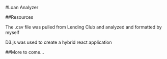 #Loan Analyzer

##Resources

The .csv file was pulled from Lending Club and analyzed and formatted by myself

D3.js was used to create a hybrid react application

##More to come...
